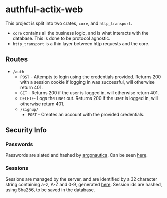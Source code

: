 # authful-actix-web
This project is split into two crates, `core`, and `http_transport`.
 * `core` contains all the business logic, and is what interacts with the database. This is done to be protocol agnostic.
 * `http_transport` is a thin layer between http requests and the core.
## Routes
 * `/auth`
   - `POST` - Attempts to login using the credentials provided. 
   Returns 200 with a session cookie if logging in was successful, will otherwise return 401.
   - `GET` - Returns 200 if the user is logged in, will otherwise return 401.
   - `DELETE`- Logs the user out. Returns 200 if the user is logged in, will otherwise return 401.
   - `/signup/`
     - `POST` - Creates an account with the provided credentials.
   
## Security Info
### Passwords
Passwords are slated and hashed by [argonautica](https://github.com/bcmyers/argonautica). Can be seen [here](https://github.com/ocboogie/authful-actix-web/blob/65dc764da1d966a6bf21f5ca9daab71558187441/core/src/utils/auth.rs#L16).
### Sessions
Sessions are managed by the server, and are identified by a 32 character string containing a-z, A-Z and 0-9,
generated [here](https://github.com/ocboogie/authful-actix-web/blob/65dc764da1d966a6bf21f5ca9daab71558187441/core/src/services/auth.rs#L74). 
Session ids are hashed, using Sha256, to be saved in the database.
